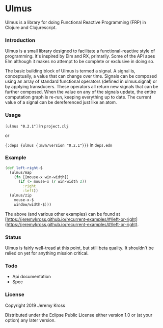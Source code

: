 # Ulmus

Ulmus is a library for doing Functional Reactive Programming (FRP) in Clojure and Clojurescript.

### Introduction

Ulmus is a small library designed to facilitate a functional-reactive style of programming. It's inspired by Elm and RX, primarily. Some of the API apes Elm although it makes no attempt to be complete or exclusive in doing so.

The basic building block of Ulmus is termed a signal. A signal is, conceptually, a value that can change over time. Signals can be composed using an array of standard functional operators (defined in ulmus.signal) or by applying transducers. These operators all return new signals that can be further composed. When the value on any of the signals update, the entire computation graph is re-run, keeping everything up to date. The current value of a signal can be dereferenced just like an atom.

### Usage

`[ulmus "0.2.1"]` in `project.clj`

or

`{:deps {ulmus {:mvn/version "0.2.1"}}}` in `deps.edn`


### Example

```clojure
(def left-right-$
  (ulmus/map
    (fn [[mouse-x win-width]]
      (if (> mouse-x (/ win-width 2))
        :right
        :left))
  (ulmus/zip
    mouse-x-$
    window/width-$)))
```

The above (and various other examples) can be found at [https://jeremykross.github.io/recurrent-examples/#/left-or-right](https://jeremykross.github.io/recurrent-examples/#/left-or-right).

### Status

Ulmus is fairly well-tread at this point, but still beta quality.  It shouldn't be relied on yet for anything mission critical.

### Todo

* Api documentation
* Spec

### License

Copyright 2019 Jeremy Kross

Distributed under the Eclipse Public License either version 1.0 or (at your option) any later version.
